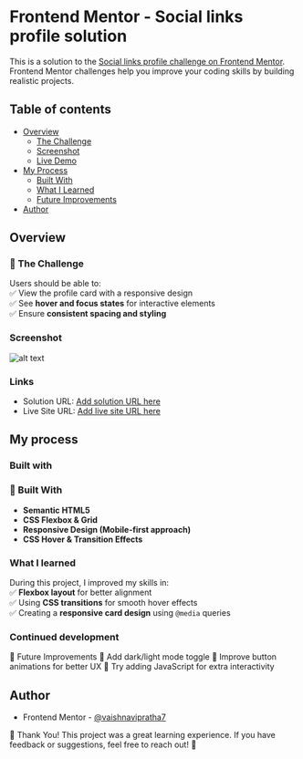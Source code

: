 # Frontend Mentor - Social links profile solution

This is a solution to the [Social links profile challenge on Frontend Mentor](https://www.frontendmentor.io/challenges/social-links-profile-UG32l9m6dQ). Frontend Mentor challenges help you improve your coding skills by building realistic projects. 

## Table of contents


- [Overview](#overview)  
  - [The Challenge](#the-challenge)  
  - [Screenshot](#screenshot)  
  - [Live Demo](#live-demo)  
- [My Process](#my-process)  
  - [Built With](#built-with)  
  - [What I Learned](#what-i-learned)  
  - [Future Improvements](#future-improvements)  
- [Author](#author) 

## Overview

### **🎯 The Challenge**  

Users should be able to:  
✅ View the profile card with a responsive design  
✅ See **hover and focus states** for interactive elements  
✅ Ensure **consistent spacing and styling** 


### Screenshot

![alt text](screenshot.png)



### Links

- Solution URL: [Add solution URL here](http://127.0.0.1:5500/social-links-profile-main/index.html)
- Live Site URL: [Add live site URL here](https://your-live-site-url.com)

## My process

### Built with

### **🔧 Built With**  
- **Semantic HTML5**  
- **CSS Flexbox & Grid**  
- **Responsive Design (Mobile-first approach)**  
- **CSS Hover & Transition Effects** 


### What I learned

During this project, I improved my skills in:  
✅ **Flexbox layout** for better alignment  
✅ Using **CSS transitions** for smooth hover effects  
✅ Creating a **responsive card design** using `@media` queries 

### Continued development

🚀 Future Improvements
🔹 Add dark/light mode toggle
🔹 Improve button animations for better UX
🔹 Try adding JavaScript for extra interactivity


## Author

- Frontend Mentor - [@vaishnavipratha7](https://www.frontendmentor.io/profile/vaishnavipratha7)

🎉 Thank You!
This project was a great learning experience. If you have feedback or suggestions, feel free to reach out! 🚀




